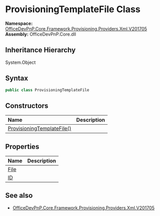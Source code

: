 # ProvisioningTemplateFile Class
  

**Namespace:** [OfficeDevPnP.Core.Framework.Provisioning.Providers.Xml.V201705](OfficeDevPnP.Core.Framework.Provisioning.Providers.Xml.V201705.md)  
**Assembly:** OfficeDevPnP.Core.dll  
## Inheritance Hierarchy
System.Object  
## Syntax
```C#
public class ProvisioningTemplateFile
```
## Constructors
|**Name**|**Description**|
|:-----|:-----|
| [ProvisioningTemplateFile()](OfficeDevPnP.Core.Framework.Provisioning.Providers.Xml.V201705.ProvisioningTemplateFile.ctor1.md) |  
## Properties
|**Name**|**Description**|
|:-----|:-----|
| [File](OfficeDevPnP.Core.Framework.Provisioning.Providers.Xml.V201705.ProvisioningTemplateFile.File.md) | 
| [ID](OfficeDevPnP.Core.Framework.Provisioning.Providers.Xml.V201705.ProvisioningTemplateFile.ID.md) | 
## See also
- [OfficeDevPnP.Core.Framework.Provisioning.Providers.Xml.V201705](OfficeDevPnP.Core.Framework.Provisioning.Providers.Xml.V201705.md)
